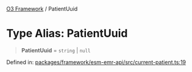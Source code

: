 [O3 Framework](../API.md) / PatientUuid

# Type Alias: PatientUuid

> **PatientUuid** = `string` \| `null`

Defined in: [packages/framework/esm-emr-api/src/current-patient.ts:19](https://github.com/its-kios09/openmrs-esm-core/blob/main/packages/framework/esm-emr-api/src/current-patient.ts#L19)
